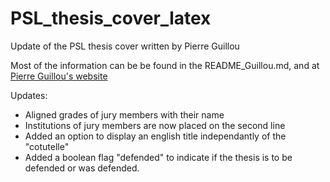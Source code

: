 # PSL_thesis_cover_latex
Update of the PSL thesis cover written by Pierre Guillou

Most of the information can be be found in the README_Guillou.md, and at [Pierre Guillou's website](https://pierre.guillou.net/psl-cover/2018/)

Updates:

*	Aligned grades of jury members with their name
*	Institutions of jury members are now placed on the second line
*	Added an option to display an english title independantly of the "cotutelle"
*	Added a boolean flag "defended" to indicate if the thesis is to be defended or was defended.
